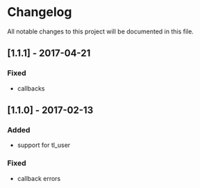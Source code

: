 # Changelog
All notable changes to this project will be documented in this file.

## [1.1.1] - 2017-04-21

### Fixed
- callbacks

## [1.1.0] - 2017-02-13

### Added
- support for tl_user

### Fixed
- callback errors